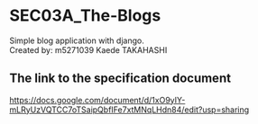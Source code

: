 # SEC03A_The-Blogs
Simple blog application with django.  
Created by: m5271039 Kaede TAKAHASHI

## The link to the specification document
https://docs.google.com/document/d/1xO9yIY-mLRyUzVQTCC7oTSaipQbfIFe7xtMNqLHdn84/edit?usp=sharing

